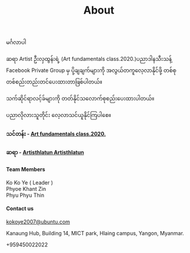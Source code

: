 ﻿---
layout: page
title: About
image: 
permalink: /about/
---
မင်္ဂလာပါ

ဆရာ Artist ဦးလှထွန်းရဲ့ (Art fundamentals class.2020.)ပညာဒါနသီးသန့် Facebook Private Group မှ ပို့ချချက်များကို အလွယ်တကူလေ့လာနိုင်ဖို့ တစ်စုတစ်စည်းတည်းတင်ပေးထားတာဖြစ်ပါတယ်။ 

သက်ဆိုင်ရာလင့်ခ်များကို တတ်နိုင်သလောက်စုစည်းပေးထားပါတယ်။

ပညာလိုလားသူတိုင်း လေ့လာသင်ယူနိုင်ကြပါစေ။

#### သင်တန်း - [Art fundamentals class.2020.](https://www.facebook.com/groups/243207936740930)
#### ဆရာ - [Artisthlatun Artisthlatun](https://www.facebook.com/profile.php?id=100005588328058)

#### Team Members
Ko Ko Ye ( Leader )<br/>
Phyoe Khant Zin <br/>
Phyu Phyu Thin<br/>

#### Contact us

kokoye2007@ubuntu.com

Kanaung Hub, Building 14, MICT park, Hlaing campus, Yangon, Myanmar.

+959450022022


